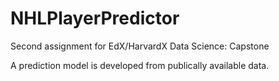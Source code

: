# NHLPlayerPredictor

Second assignment for EdX/HarvardX Data Science: Capstone

A prediction model is developed from publically available data. 
